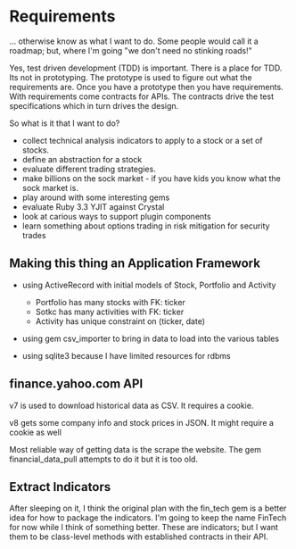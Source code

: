 # Requirements

... otherwise know as what I want to do.  Some people would call it a roadmap; but, where I'm going "we don't need no stinking roads!"

Yes, test driven development (TDD) is important.  There is a place for TDD.  Its not in prototyping.  The prototype is used to figure out what the requirements are.  Once you have a prototype then you have requirements.  With requirements come contracts for APIs.  The contracts drive the test specifications which in turn drives the design.

So what is it that I want to do?

* collect technical analysis indicators to apply to a stock or a set of stocks.
* define an abstraction for a stock
* evaluate different trading strategies.
* make billions on the sock market - if you have kids you know what the sock market is.
* play around with some interesting gems
* evaluate Ruby 3.3 YJIT against Crystal
* look at carious ways to support plugin components
* learn something about options trading in risk mitigation for security trades

## Making this thing an Application Framework

* using ActiveRecord with initial models of Stock, Portfolio and Activity

	- Portfolio has many stocks with FK: ticker
	- Sotkc has many activities with FK: ticker
	- Activity has unique constraint on (ticker, date)

* using gem csv_importer to bring in data to load into the various tables
* using sqlite3 because I have limited resources for rdbms

## finance.yahoo.com API

v7 is used to download historical data as CSV.  It requires a cookie.

v8 gets some company info and stock prices in JSON. It might require a cookie as well

Most reliable way of getting data is the scrape the website.  The gem financial_data_pull attempts to do it but it is too old.


## Extract Indicators

After sleeping on it, I think the original plan with the fin_tech gem is a better idea for how to package the indicators.  I'm going to keep the name FinTech for now while I think of something better.  These are indicators; but I want them to be class-level methods with established contracts in their API.
